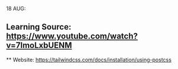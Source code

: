 18 AUG:
## Learning Source: https://www.youtube.com/watch?v=7lmoLxbUENM
** Website: https://tailwindcss.com/docs/installation/using-postcss

